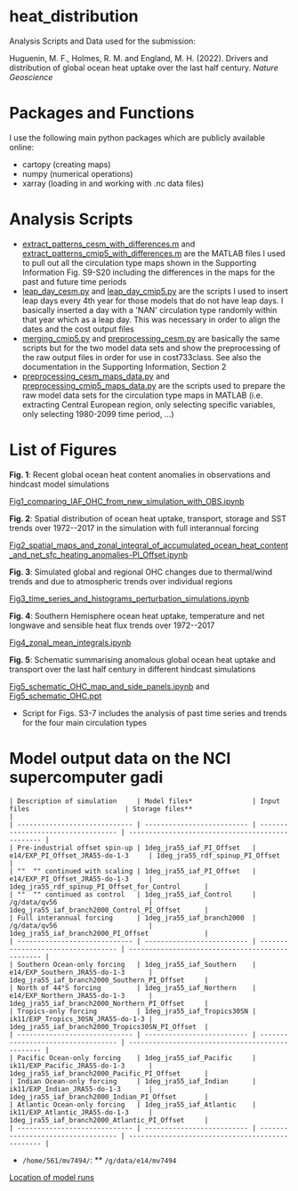 # heat_distribution
Analysis Scripts and Data used for the submission: 

Huguenin, M. F., Holmes, R. M. and England, M. H. (2022). Drivers and distribution of global ocean heat uptake over the last half century. *Nature Geoscience*

# Packages and Functions
I use the following main python packages which are publicly available online:

- cartopy (creating maps)
- numpy (numerical operations)
- xarray (loading in and working with .nc data files)

# Analysis Scripts

- [extract_patterns_cesm_with_differences.m](extract_patterns_cesm_with_differences.m) and [extract_patterns_cmip5_with_differences.m](extract_patterns_cmip5_with_differences.m) are the MATLAB files I used to pull out all the circulation type maps shown in the Supporting Information Fig. S9-S20 including the differences in the maps for the past and future time periods
- [leap_day_cesm.py](leap_day_cesm.py) and [leap_day_cmip5.py](leap_day_cmip5.py) are the scripts I used to insert leap days every 4th year for those models that do not have leap days. I basically inserted a day with a 'NAN' circulation type randomly within that year which as a leap day. This was necessary in order to align the dates and the cost output files
- [merging_cmip5.py](merging_cmip5.py) and [preprocessing_cesm.py](preprocessing_cesm.py) are basically the same scripts but for the two model data sets and show the preprocessing of the raw output files in order for use in cost733class. See also the documentation in the Supporting Information, Section 2
- [preprocessing_cesm_maps_data.py](preprocessing_cesm_maps_data.py) and [preprocessing_cmip5_maps_data.py](preprocessing_cmip5_maps_data.py) are the scripts used to prepare the raw model data sets for the circulation type maps in MATLAB (i.e. extracting Central European region, only selecting specific variables, only selecting 1980-2099 time period, ...)

# List of Figures
__Fig. 1__: Recent global ocean heat content anomalies in observations and hindcast model simulations

[Fig1_comparing_IAF_OHC_from_new_simulation_with_OBS.ipynb](Fig1_comparing_IAF_OHC_from_new_simulation_with_OBS.ipynb)

__Fig. 2__: Spatial distribution of ocean heat uptake, transport, storage and SST trends over 1972--2017 in the simulation with full interannual forcing

[Fig2_spatial_maps_and_zonal_integral_of_accumulated_ocean_heat_content_and_net_sfc_heating_anomalies-PI_Offset.ipynb](Fig2_spatial_maps_and_zonal_integral_of_accumulated_ocean_heat_content_and_net_sfc_heating_anomalies-PI_Offset.ipynb)

__Fig. 3__: Simulated global and regional OHC changes due to thermal/wind trends and due to atmospheric trends over individual regions

[Fig3_time_series_and_histograms_perturbation_simulations.ipynb](Fig3_time_series_and_histograms_perturbation_simulations.ipynb)

__Fig. 4__: Southern Hemisphere ocean heat uptake, temperature and net longwave and sensible heat flux trends over 1972--2017

[Fig4_zonal_mean_integrals.ipynb](Fig4_zonal_mean_integrals.ipynb)

__Fig. 5__: Schematic summarising anomalous global ocean heat uptake and transport over the last half century in different hindcast simulations

[Fig5_schematic_OHC_map_and_side_panels.ipynb](Fig5_schematic_OHC_map_and_side_panels.ipynb) and [Fig5_schematic_OHC.ppt](Fig5_schematic_OHC.ppt)
 
- Script for Figs. S3-7 includes the analysis of past time series and trends for the four main circulation types
[]()

# Model output data on the NCI supercomputer gadi
```
| Description of simulation     | Model files*               | Input files                        | Storage files**                                  |
| ----------------------------- | -------------------------- | ---------------------------------- | ------------------------------------------------ |
| Pre-industrial offset spin-up | 1deg_jra55_iaf_PI_Offset   | e14/EXP_PI_Offset_JRA55-do-1-3     | 1deg_jra55_rdf_spinup_PI_Offset                  |
| ""  "" continued with scaling | 1deg_jra55_iaf_PI_Offset   | e14/EXP_PI_Offset_JRA55-do-1-3     | 1deg_jra55_rdf_spinup_PI_Offset_for_Control      |
| ""  "" continued as control   | 1deg_jra55_iaf_Control     | /g/data/qv56                       | 1deg_jra55_iaf_branch2000_Control_PI_Offset      |
| Full interannual forcing      | 1deg_jra55_iaf_branch2000  | /g/data/qv56                       | 1deg_jra55_iaf_branch2000_PI_Offset              |
| ----------------------------- | -------------------------- | ---------------------------------- | ------------------------------------------------ |
| Southern Ocean-only forcing   | 1deg_jra55_iaf_Southern    | e14/EXP_Southern_JRA55-do-1-3      | 1deg_jra55_iaf_branch2000_Southern_PI_Offset     |
| North of 44°S forcing         | 1deg_jra55_iaf_Northern    | e14/EXP_Northern_JRA55-do-1-3      | 1deg_jra55_iaf_branch2000_Northern_PI_Offset     |
| Tropics-only forcing          | 1deg_jra55_iaf_Tropics30SN | ik11/EXP_Tropics_30SN_JRA55-do-1-3 | 1deg_jra55_iaf_branch2000_Tropics30SN_PI_Offset  |
| ----------------------------- | -------------------------- | ---------------------------------- | ------------------------------------------------ |
| Pacific Ocean-only forcing    | 1deg_jra55_iaf_Pacific     | ik11/EXP_Pacific_JRA55-do-1-3      | 1deg_jra55_iaf_branch2000_Pacific_PI_Offset      |
| Indian Ocean-only forcing     | 1deg_jra55_iaf_Indian      | ik11/EXP_Indian_JRA55-do-1-3       | 1deg_jra55_iaf_branch2000_Indian_PI_Offset       |
| Atlantic Ocean-only forcing   | 1deg_jra55_iaf_Atlantic    | ik11/EXP_Atlantic_JRA55-do-1-3     | 1deg_jra55_iaf_branch2000_Atlantic_PI_Offset     |
| ----------------------------- | -------------------------- | ---------------------------------- | ------------------------------------------------ |
```
* `/home/561/mv7494/`:
** `/g/data/e14/mv7494`


[Location of model runs](location_model_runs.png)
